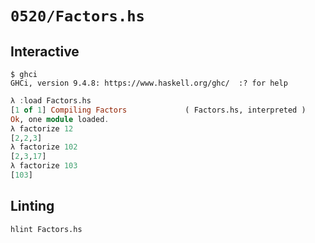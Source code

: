 # `0520/Factors.hs`

## Interactive

```console
$ ghci
GHCi, version 9.4.8: https://www.haskell.org/ghc/  :? for help
```
```haskell
λ :load Factors.hs
[1 of 1] Compiling Factors             ( Factors.hs, interpreted )
Ok, one module loaded.
λ factorize 12
[2,2,3]
λ factorize 102
[2,3,17]
λ factorize 103
[103]
```

## Linting

```console
hlint Factors.hs
```
